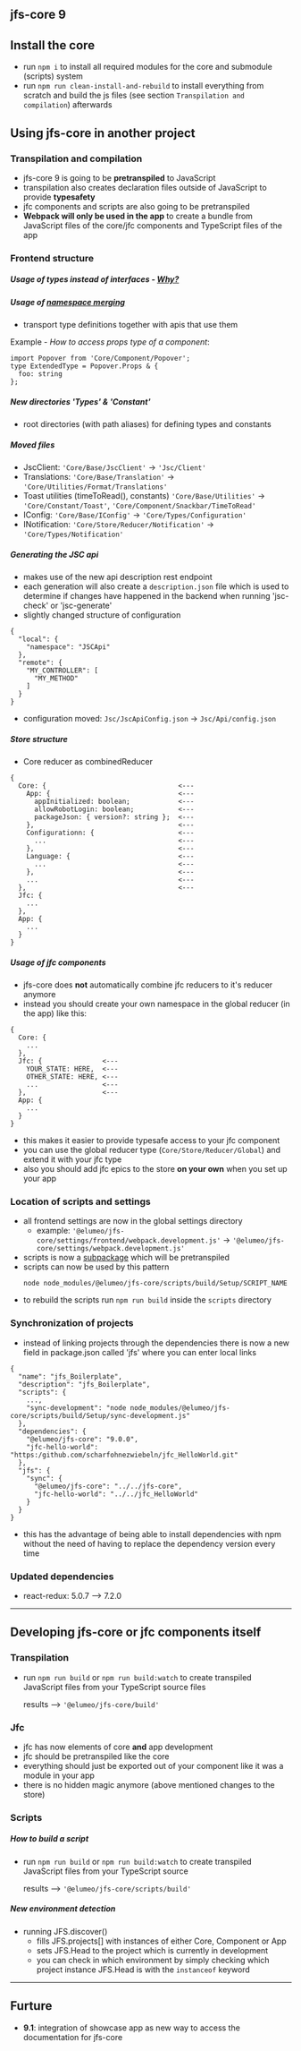 ## jfs-core 9

## Install the core
- run `npm i` to install all required modules for the core and submodule (scripts) system
- run `npm run clean-install-and-rebuild` to install everything from scratch and build the js files (see section `Transpilation and compilation`) afterwards

## Using jfs-core in another project

### Transpilation and compilation

- jfs-core 9 is going to be **pretranspiled** to JavaScript
- transpilation also creates declaration files outside of JavaScript to provide **typesafety**
- jfc components and scripts are also going to be pretranspiled
- **Webpack will only be used in the app** to create a bundle from JavaScript files of the core/jfc components and TypeScript files of the app

### Frontend structure

##### Usage of types instead of interfaces - [Why?](https://medium.com/@koss_lebedev/type-aliases-vs-interfaces-in-typescript-based-react-apps-e77c9a1d5fd0)

##### Usage of [namespace merging](https://www.typescriptlang.org/docs/handbook/declaration-merging.html#merging-namespaces)

- transport type definitions together with apis that use them

Example - *How to access props type of a component*:

```
import Popover from 'Core/Component/Popover';
type ExtendedType = Popover.Props & {
  foo: string
};
```

##### New directories 'Types' & 'Constant'

- root directories (with path aliases) for defining types and constants

##### Moved files
- JscClient: ```'Core/Base/JscClient'``` -> ```'Jsc/Client'```
- Translations: ```'Core/Base/Translation'``` -> ```'Core/Utilities/Format/Translations'```
- Toast utilities (timeToRead(), constants) ```'Core/Base/Utilities'``` -> ```'Core/Constant/Toast'```, ```'Core/Component/Snackbar/TimeToRead'```
- IConfig: ```'Core/Base/IConfig'``` -> ```'Core/Types/Configuration'```
- INotification: ```'Core/Store/Reducer/Notification'``` -> ```'Core/Types/Notification'```

##### Generating the JSC api

- makes use of the new api description rest endpoint
- each generation will also create a ```description.json``` file which is used to determine if changes have happened in the backend when running 'jsc-check' or 'jsc-generate'
- slightly changed structure of configuration

```
{
  "local": {
    "namespace": "JSCApi"
  },
  "remote": {
    "MY_CONTROLLER": [
      "MY_METHOD"
    ]
  }
}
```
- configuration moved: ```Jsc/JscApiConfig.json``` -> ```Jsc/Api/config.json```

##### Store structure

- Core reducer as combinedReducer

```
{
  Core: {                                 <---
    App: {                                <---
      appInitialized: boolean;            <---
      allowRobotLogin: boolean;           <---
      packageJson: { version?: string };  <---
    },                                    <---
    Configurationn: {                     <---
      ...                                 <---
    },                                    <---
    Language: {                           <---
      ...                                 <---
    },                                    <---
    ...                                   <---
  },                                      <---
  Jfc: {
    ...
  },
  App: {
    ...
  }
}
```

##### Usage of jfc components

- jfs-core does **not** automatically combine jfc reducers to it's reducer anymore
- instead you should create your own namespace in the global reducer (in the app) like this:

```
{
  Core: {
    ...
  },
  Jfc: {               <---
    YOUR_STATE: HERE,  <---
    OTHER_STATE: HERE, <---
    ...                <---
  },                   <---
  App: {
    ...
  }
}
```

- this makes it easier to provide typesafe access to your jfc component
- you can use the global reducer type (```Core/Store/Reducer/Global```) and extend it with your jfc type
- also you should add jfc epics to the store **on your own** when you set up your app

### Location of scripts and settings

- all frontend settings are now in the global settings directory
  - example: ```'@elumeo/jfs-core/settings/frontend/webpack.development.js'``` -> ```'@elumeo/jfs-core/settings/webpack.development.js'```
- scripts is now a [subpackage](https://www.npmjs.com/package/subpackage) which will be pretranspiled
- scripts can now be used by this pattern
  ```
  node node_modules/@elumeo/jfs-core/scripts/build/Setup/SCRIPT_NAME
  ```
- to rebuild the scripts run `npm run build` inside the `scripts` directory

### Synchronization of projects

- instead of linking projects through the dependencies there is now a new field in package.json called 'jfs' where you can enter local links

```
{
  "name": "jfs_Boilerplate",
  "description": "jfs_Boilerplate",
  "scripts": {
    ...,
    "sync-development": "node node_modules/@elumeo/jfs-core/scripts/build/Setup/sync-development.js"
  },
  "dependencies": {
    "@elumeo/jfs-core": "9.0.0",
    "jfc-hello-world": "https:/github.com/scharfohnezwiebeln/jfc_HelloWorld.git"
  },
  "jfs": {
    "sync": {
      "@elumeo/jfs-core": "../../jfs-core",
      "jfc-hello-world": "../../jfc_HelloWorld"
    }
  }
}
```

- this has the advantage of being able to install dependencies with npm without the need of having to replace the dependency version every time

### Updated dependencies

- react-redux: 5.0.7 --> 7.2.0

---

## Developing jfs-core or jfc components itself

### Transpilation

- run ```npm run build``` or ```npm run build:watch``` to create transpiled JavaScript files from your TypeScript source files

  results --> ```'@elumeo/jfs-core/build'```


### Jfc

- jfc has now elements of core **and** app development
- jfc should be pretranspiled like the core
- everything should just be exported out of your component like it was a module in your app
- there is no hidden magic anymore (above mentioned changes to the store)

### Scripts

##### How to build a script

- run ```npm run build``` or ```npm run build:watch``` to create transpiled JavaScript files from your TypeScript source

  results --> ```'@elumeo/jfs-core/scripts/build'```

##### New environment detection

- running JFS.discover()
  - fills JFS.projects[] with instances of either Core, Component or App
  - sets JFS.Head to the project which is currently in development
  - you can check in which environment by simply checking which project instance JFS.Head is with the ```instanceof``` keyword

---

## Furture

- **9.1**: integration of showcase app as new way to access the documentation for jfs-core
